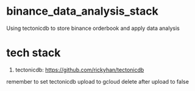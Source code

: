 # binance_data_analysis_stack
Using tectonicdb to store binance orderbook and apply data analysis

# tech stack

1. tectonicdb: https://github.com/rickyhan/tectonicdb

remember to set tectonicdb upload to gcloud delete after upload to false
